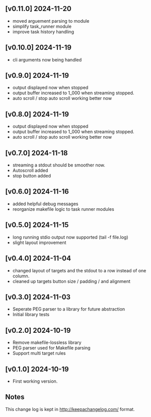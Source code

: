 [v0.11.0] 2024-11-20
-------------------

-   moved arguement parsing to module  
-   simplify task_runner module
-   improve task history handling

[v0.10.0] 2024-11-19
-------------------

-   cli arguments now being handled

[v0.9.0] 2024-11-19
-------------------

-   output displayed now when stopped
-   output buffer increased to 1_000 when streaming stopped.
-   auto scroll / stop auto scroll working better now

[v0.8.0] 2024-11-19
-------------------

-   output displayed now when stopped
-   output buffer increased to 1_000 when streaming stopped.
-   auto scroll / stop auto scroll working better now

[v0.7.0] 2024-11-18
-------------------

-   streaming a stdout should be smoother now.
-   Autoscroll added
-   stop button added

[v0.6.0] 2024-11-16
-------------------

-   added helpful debug messages
-   reorganize makefile logic to task runner modules

[v0.5.0] 2024-11-15
-------------------

-   long running stdio output now supported (tail -f file.log)
-   slight layout improvement

[v0.4.0] 2024-11-04
-------------------

-   changed layout of targets and the stdout to a row instead of one column.
-   cleaned up targets button size / padding / and alignment

[v0.3.0] 2024-11-03
-------------------

-   Seperate PEG parser to a library for future abstraction
-   Initial library tests

[v0.2.0] 2024-10-19
-------------------

-   Remove makefile-lossless library
-   PEG parser used for Makefile parsing
-   Support multi target rules

[v0.1.0] 2024-10-19
-------------------

-   First working version.

Notes
-----

This change log is kept in <http://keepachangelog.com/> format.
